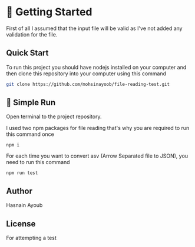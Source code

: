# 🚀 Getting Started

First of all I assumed that the input file will be valid as I've not added any validation for the file.
## Quick Start
To run this project you should have nodejs installed on your computer and then clone this repository into your computer using this command
```sh
git clone https://github.com/mohsinayoob/file-reading-test.git
```


## 🎯 Simple Run
Open terminal to the project repository.

I used two npm packages for file reading that's why you are required to run this command once
``` 
npm i
````
For each time you want to convert asv (Arrow Separated file to JSON), you need to run this command  

``` 
npm run test
````  


## Author
Hasnain Ayoub

## License
For attempting a test  